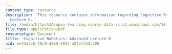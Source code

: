 ```yaml
---
content_type: resource
description: 'This resource contains information regarding Cognitive Robotics: Advanced
  Lecture 6.'
file: /media/https%3A/open-learning-course-data-rc.s3.amazonaws.com/16-412j-cognitive-robotics-spring-2016/ee43d5c670c0d80950d2a0fefe32c309_MIT16_412JS16_L19.pdf
file_type: application/pdf
resourcetype: Document
title: 'Cognitive Robotics: Advanced Lecture 6'
uid: ee43d5c6-70c0-d809-50d2-a0fefe32c309
---
```

